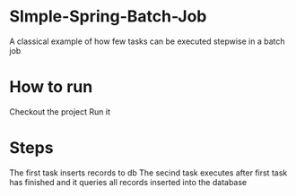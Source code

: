 # SImple-Spring-Batch-Job
A classical example of how few tasks can be executed stepwise in a batch job

# How to run
Checkout the project
Run it

# Steps
The first task inserts records to db
The secind task executes after first task has finished and it queries all records inserted into the database
